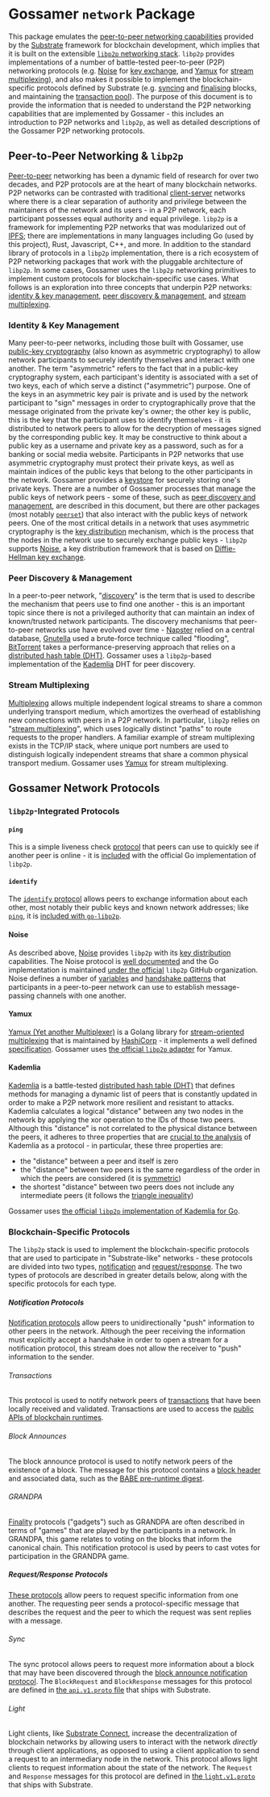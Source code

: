 # Gossamer `network` Package

This package emulates the [peer-to-peer networking capabilities](https://crates.parity.io/sc_network/index.html)
provided by the [Substrate](https://docs.substrate.io/) framework for blockchain development, which implies that it is
built on the extensible [`libp2p` networking stack](https://docs.libp2p.io/introduction/what-is-libp2p/). `libp2p`
provides implementations of a number of battle-tested peer-to-peer (P2P) networking protocols (e.g. [Noise](#noise) for
[key exchange](#identities--key-management), and [Yamux](#yamux) for [stream multiplexing](#stream-multiplexing)), and
also makes it possible to implement the blockchain-specific protocols defined by Substrate (e.g. [syncing](#sync) and
[finalising](#GRANDPA) blocks, and maintaining the [transaction pool](#transactions)). The purpose of this document is
to provide the information that is needed to understand the P2P networking capabilities that are implemented by
Gossamer - this includes an introduction to P2P networks and `libp2p`, as well as detailed descriptions of the Gossamer
P2P networking protocols.

## Peer-to-Peer Networking & `libp2p`

[Peer-to-peer](https://en.wikipedia.org/wiki/Peer-to-peer) networking has been a dynamic field of research for over two
decades, and P2P protocols are at the heart of many blockchain networks. P2P networks can be contrasted with traditional
[client-server](https://en.wikipedia.org/wiki/Client%E2%80%93server_model) networks where there is a clear separation of
authority and privilege between the maintainers of the network and its users - in a P2P network, each participant
possesses equal authority and equal privilege. `libp2p` is a framework for implementing P2P networks that was
modularized out of [IPFS](https://ipfs.io/); there are implementations in many languages including Go (used by this
project), Rust, Javascript, C++, and more. In addition to the standard library of protocols in a `libp2p`
implementation, there is a rich ecosystem of P2P networking packages that work with the pluggable architecture of
`libp2p`. In some cases, Gossamer uses the `libp2p` networking primitives to implement custom protocols for
blockchain-specific use cases. What follows is an exploration into three concepts that underpin P2P networks:
[identity & key management](#identity--key-management), [peer discovery & management](#peer-discovery--management), and
[stream multiplexing](#stream-multiplexing).

### Identity & Key Management

Many peer-to-peer networks, including those built with Gossamer, use
[public-key cryptography](https://en.wikipedia.org/wiki/Public-key_cryptography) (also known as asymmetric cryptography)
to allow network participants to securely identify themselves and interact with one another. The term "asymmetric"
refers to the fact that in a public-key cryptography system, each participant's identity is associated with a set of two
keys, each of which serve a distinct ("asymmetric") purpose. One of the keys in an asymmetric key pair is private and is
used by the network participant to "sign" messages in order to cryptographically prove that the message originated from
the private key's owner; the other key is public, this is the key that the participant uses to identify themselves - it
is distributed to network peers to allow for the decryption of messages signed by the corresponding public key. It may
be constructive to think about a public key as a username and private key as a password, such as for a banking or social
media website. Participants in P2P networks that use asymmetric cryptography must protect their private keys, as well as
maintain indices of the public keys that belong to the other participants in the network. Gossamer provides a
[keystore](../../lib/keystore) for securely storing one's private keys. There are a number of Gossamer processes that
manage the public keys of network peers - some of these, such as
[peer discovery and management](#peer-discovery--management), are described in this document, but there are other
packages (most notably [`peerset`](../peerset)) that also interact with the public keys of network peers. One of the
most critical details in a network that uses asymmetric cryptography is the
[key distribution](https://en.wikipedia.org/wiki/Key_distribution) mechanism, which is the process that the nodes in the
network use to securely exchange public keys - `libp2p` supports [Noise](#noise), a key distribution framework that is
based on [Diffie-Hellman key exchange](https://en.wikipedia.org/wiki/Diffie%E2%80%93Hellman_key_exchange).

### Peer Discovery & Management

In a peer-to-peer network, "[discovery](https://docs.libp2p.io/concepts/publish-subscribe/#discovery)" is the term that
is used to describe the mechanism that peers use to find one another - this is an important topic since there is not a
privileged authority that can maintain an index of known/trusted network participants. The discovery mechanisms that
peer-to-peer networks use have evolved over time - [Napster](https://en.wikipedia.org/wiki/Napster) relied on a central
database, [Gnutella](https://en.wikipedia.org/wiki/Gnutella) used a brute-force technique called "flooding",
[BitTorrent](https://en.wikipedia.org/wiki/BitTorrent) takes a performance-preserving approach that relies on a
[distributed hash table (DHT)](https://en.wikipedia.org/wiki/Distributed_hash_table). Gossamer uses a `libp2p`-based
implementation of the [Kademlia](#kademlia) DHT for peer discovery.

### Stream Multiplexing

[Multiplexing](https://en.wikipedia.org/wiki/Multiplexing) allows multiple independent logical streams to share a common
underlying transport medium, which amortizes the overhead of establishing new connections with peers in a P2P network.
In particular, `libp2p` relies on "[stream multiplexing](https://docs.libp2p.io/concepts/stream-multiplexing/)", which
uses logically distinct "paths" to route requests to the proper handlers. A familiar example of stream multiplexing
exists in the TCP/IP stack, where unique port numbers are used to distinguish logically independent streams that share a
common physical transport medium. Gossamer uses [Yamux](#yamux) for stream multiplexing.

## Gossamer Network Protocols

### `libp2p`-Integrated Protocols

#### `ping`

This is a simple liveness check [protocol](https://docs.libp2p.io/concepts/protocols/#ping) that peers can use to
quickly see if another peer is online - it is
[included](https://github.com/libp2p/go-libp2p/tree/master/p2p/protocol/ping) with the official Go implementation of
`libp2p`.

#### `identify`

The [`identify` protocol](https://docs.libp2p.io/concepts/protocols/#identify) allows peers to exchange information
about each other, most notably their public keys and known network addresses; like [`ping`](#ping), it is
[included with `go-libp2p`](https://github.com/libp2p/go-libp2p/tree/master/p2p/protocol/identify).

#### Noise

As described above, [Noise](http://noiseprotocol.org/) provides `libp2p` with its
[key distribution](#identity--key-management) capabilities. The Noise protocol is
[well documented](http://cryptowiki.net/index.php?title=Noise_Protocol_Framework) and the Go implementation is
maintained [under the official](https://github.com/libp2p/go-libp2p-noise) `libp2p` GitHub organization. Noise defines a
number of [variables](http://cryptowiki.net/index.php?title=Noise_Protocol_Framework#Noise_Variables) and
[handshake patterns](http://cryptowiki.net/index.php?title=Noise_Protocol_Framework#Handshake_patterns) that
participants in a peer-to-peer network can use to establish message-passing channels with one another.

#### Yamux

[Yamux (Yet another Multiplexer)](https://github.com/hashicorp/yamux) is a Golang library for
[stream-oriented multiplexing](#stream-multiplexing) that is maintained by [HashiCorp](https://www.hashicorp.com/) - it
implements a well defined [specification](https://github.com/hashicorp/yamux/blob/master/spec.md). Gossamer uses
[the official `libp2p` adapter](https://github.com/libp2p/go-libp2p-yamux) for Yamux.

#### Kademlia

[Kademlia](https://en.wikipedia.org/wiki/Kademlia) is a battle-tested
[distributed hash table (DHT)](https://en.wikipedia.org/wiki/Distributed_hash_table) that defines methods for managing a
dynamic list of peers that is constantly updated in order to make a P2P network more resilient and resistant to attacks.
Kademlia calculates a logical "distance" between any two nodes in the network by applying the xor operation to the IDs
of those two peers. Although this "distance" is not correlated to the physical distance between the peers, it adheres to
three properties that are [crucial to the analysis](https://en.wikipedia.org/wiki/Kademlia#Academic_significance) of
Kademlia as a protocol - in particular, these three properties are:

- the "distance" between a peer and itself is zero
- the "distance" between two peers is the same regardless of the order in which the peers are considered (it is
  [symmetric](https://en.wikipedia.org/wiki/Symmetry_in_mathematics))
- the shortest "distance" between two peers does not include any intermediate peers (it follows the
  [triangle inequality](https://en.wikipedia.org/wiki/Triangle_inequality))

Gossamer uses [the official `libp2p` implementation of Kademlia for Go](https://github.com/libp2p/go-libp2p-kad-dht).

### Blockchain-Specific Protocols

The `libp2p` stack is used to implement the blockchain-specific protocols that are used to participate in
"Substrate-like" networks - these protocols are divided into two types, [notification](#notification-protocols) and
[request/response](#requestresponse-protocols). The two types of protocols are described in greater details below, along
with the specific protocols for each type.

##### Notification Protocols

[Notification protocols](https://crates.parity.io/sc_network/index.html#notifications-protocols) allow peers to
unidirectionally "push" information to other peers in the network. Although the peer receiving the information must
explicitly accept a handshake in order to open a stream for a notification protocol, this stream does not allow the
receiver to "push" information to the sender.

###### Transactions

This protocol is used to notify network peers of [transactions](https://docs.substrate.io/v3/concepts/tx-pool/) that
have been locally received and validated. Transactions are used to access the
[public APIs of blockchain runtimes](https://docs.substrate.io/v3/concepts/extrinsics/#signed-transactions).

###### Block Announces

The block announce protocol is used to notify network peers of the existence of a block. The message for this protocol
contains a [block header](https://docs.substrate.io/v3/getting-started/glossary/#header) and associated data, such as
the [BABE pre-runtime digest](https://crates.parity.io/sp_consensus_babe/digests/enum.PreDigest.html).

###### GRANDPA

[Finality](https://wiki.polkadot.network/docs/learn-consensus#finality-gadget-grandpa) protocols ("gadgets") such as
GRANDPA are often described in terms of "games" that are played by the participants in a network. In GRANDPA, this game
relates to voting on the blocks that inform the canonical chain. This notification protocol is used by peers to cast
votes for participation in the GRANDPA game.

##### Request/Response Protocols

[These protocols](https://crates.parity.io/sc_network/index.html#request-response-protocols) allow peers to request
specific information from one another. The requesting peer sends a protocol-specific message that describes the request
and the peer to which the request was sent replies with a message.

###### Sync

The sync protocol allows peers to request more information about a block that may have been discovered through the
[block announce notification protocol](#block-announces). The `BlockRequest` and `BlockResponse` messages for this
protocol are defined in
[the `api.v1.proto` file](https://github.com/paritytech/substrate/blob/master/client/network/src/schema/api.v1.proto)
that ships with Substrate.

###### Light

Light clients, like [Substrate Connect](https://paritytech.github.io/substrate-connect/), increase the decentralization
of blockchain networks by allowing users to interact with the network _directly_ through client applications, as opposed
to using a client application to send a request to an intermediary node in the network. This protocol allows light
clients to request information about the state of the network. The `Request` and `Response` messages for this protocol
are defined in
[the `light.v1.proto`](https://github.com/paritytech/substrate/blob/master/client/network/src/schema/light.v1.proto)
that ships with Substrate.
